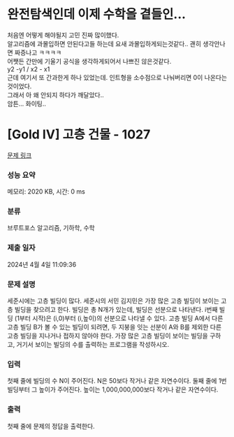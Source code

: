 # 완전탐색인데 이제 수학을 곁들인...
처음엔 어떻게 해야될지 고민 진짜 많이했다. </br>
알고리즘에 과몰입하면 안된다고들 하는데 요새 과몰입하게되는것같다.. 괜히 생각안나면 짜증나고 ㅋㅋㅋㅋ</br>
어쨋든 간만에 기울기 공식을 생각하게되어서 나쁘진 않은것같다. </br>
y2 -y1 / x2 - x1 </br>
근데 여기서 또 간과한게 하나 있었는데. 인트형을 소수점으로 나눠버리면 0이 나온다는것이었다. </br>
그래서 아 왜 안되지 하다가 깨달았다.. </br>
암튼... 화이팅..

# [Gold IV] 고층 건물 - 1027 

[문제 링크](https://www.acmicpc.net/problem/1027) 

### 성능 요약

메모리: 2020 KB, 시간: 0 ms

### 분류

브루트포스 알고리즘, 기하학, 수학

### 제출 일자

2024년 4월 4일 11:09:36

### 문제 설명

<p>세준시에는 고층 빌딩이 많다. 세준시의 서민 김지민은 가장 많은 고층 빌딩이 보이는 고층 빌딩을 찾으려고 한다. 빌딩은 총 N개가 있는데, 빌딩은 선분으로 나타낸다. i번째 빌딩 (1부터 시작)은 (i,0)부터 (i,높이)의 선분으로 나타낼 수 있다. 고층 빌딩 A에서 다른 고층 빌딩 B가 볼 수 있는 빌딩이 되려면, 두 지붕을 잇는 선분이 A와 B를 제외한 다른 고층 빌딩을 지나거나 접하지 않아야 한다. 가장 많은 고층 빌딩이 보이는 빌딩을 구하고, 거기서 보이는 빌딩의 수를 출력하는 프로그램을 작성하시오.</p>

### 입력 

 <p>첫째 줄에 빌딩의 수 N이 주어진다. N은 50보다 작거나 같은 자연수이다. 둘째 줄에 1번 빌딩부터 그 높이가 주어진다. 높이는 1,000,000,000보다 작거나 같은 자연수이다.</p>

### 출력 

 <p>첫째 줄에 문제의 정답을 출력한다.</p>

